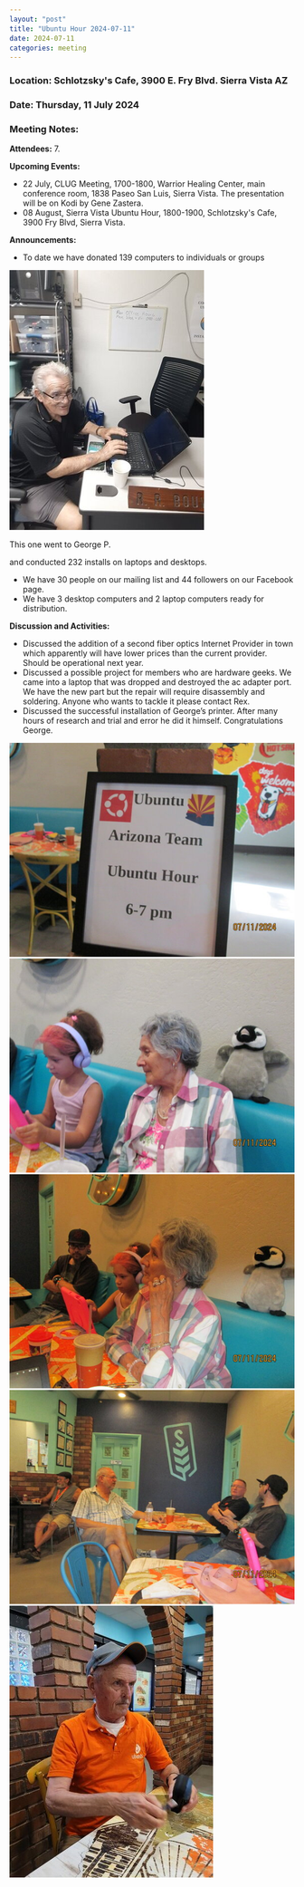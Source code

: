 ```yaml
---
layout: "post"
title: "Ubuntu Hour 2024-07-11"
date: 2024-07-11
categories: meeting
---
```


### Location: Schlotzsky's Cafe, 3900 E. Fry Blvd. Sierra Vista AZ

### Date: Thursday, 11 July 2024

### Meeting Notes:

**Attendees:** 7.

**Upcoming Events:**
 * 22 July, CLUG Meeting, 1700-1800, Warrior Healing Center, main conference room, 1838 Paseo San Luis, Sierra Vista.  The presentation will be on Kodi by Gene Zastera.
 * 08 August, Sierra Vista Ubuntu Hour, 1800-1900, Schlotzsky's Cafe, 3900 Fry Blvd, Sierra Vista.


**Announcements:**
 * To date we have donated 139 computers to individuals or groups

![alt text](https://raw.githubusercontent.com/CochiseLinuxUsersGroup/CochiseLinuxUsersGroup.github.io/master/images2/rsz_george_praggasstis_and_laptop.jpg)

This one went to George P.

and conducted 232 installs on laptops and desktops.

 * We have 30 people on our mailing list and 44 followers on our Facebook page.
 * We have 3 desktop computers and 2 laptop computers ready for distribution.

**Discussion and Activities:**
 * Discussed the addition of a second fiber optics Internet Provider in town which apparently will have lower prices than the current provider.  Should be operational next year.
 * Discussed a possible project for members who are hardware geeks.  We came into a laptop that was dropped and destroyed the ac adapter port.  We have the new part but the repair will require disassembly and soldering.  Anyone who wants to tackle it please contact Rex.
 * Discussed the successful installation of George’s printer.  After many hours of research and trial and error he did it himself.  Congratulations George.

![alt text](https://raw.githubusercontent.com/CochiseLinuxUsersGroup/CochiseLinuxUsersGroup.github.io/master/images2/rsz_sv_ubuntuhour_2024-07-11_1.jpg)
![alt text](https://raw.githubusercontent.com/CochiseLinuxUsersGroup/CochiseLinuxUsersGroup.github.io/master/images2/rsz_sv_ubuntuhour_2024-07-11_2.jpg)
![alt text](https://raw.githubusercontent.com/CochiseLinuxUsersGroup/CochiseLinuxUsersGroup.github.io/master/images2/rsz_sv_ubuntuhour_2024-07-11_3.jpg)
![alt text](https://raw.githubusercontent.com/CochiseLinuxUsersGroup/CochiseLinuxUsersGroup.github.io/master/images2/rsz_sv_ubuntuhour_2024-07-11_4.jpg)
![alt text](https://raw.githubusercontent.com/CochiseLinuxUsersGroup/CochiseLinuxUsersGroup.github.io/master/images2/rsz_sv_ubuntuhour_2024-07-11_5.jpg)
